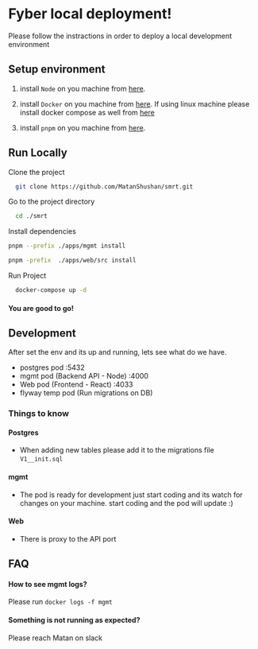 
# Fyber local deployment!

Please follow the instractions in order to deploy a local development environment




## Setup environment

1. install `Node` on you machine from [here](https://nodejs.org/en/download/). 

2. install `Docker`  on you machine from [here](https://www.docker.com/products/docker-desktop/). 
If using linux machine please install docker compose as well from [here](https://docs.docker.com/compose/install/) 

3. install `pnpm` on you machine from [here](https://pnpm.io/installation). 


## Run Locally

Clone the project

```bash
  git clone https://github.com/MatanShushan/smrt.git
```

Go to the project directory

```bash
  cd ./smrt
```

Install dependencies

```bash
pnpm --prefix ./apps/mgmt install 
```
```bash
pnpm -prefix  ./apps/web/src install
```

Run Project
```bash
  docker-compose up -d
```

#### You are good to go!

    
## Development

After set the env and its up and running, lets see what do we have.

- postgres pod :5432
- mgmt pod (Backend API - Node) :4000
- Web pod (Frontend - React) :4033
- flyway temp pod (Run migrations on DB)

### Things to know 

#### Postgres
 - When adding new tables please add it to the migrations file ```V1__init.sql```

 #### mgmt
 - The pod is ready for development just start coding and its watch for changes on your machine. start coding and the pod will update :)  

 #### Web
 - There is proxy to the API port
## FAQ
#### How to see mgmt logs?

Please run 
```docker logs -f mgmt```


#### Something is not running as expected?

Please reach Matan on slack 
